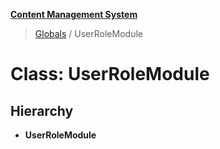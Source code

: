 **[Content Management System](../README.md)**

> [Globals](../globals.md) / UserRoleModule

# Class: UserRoleModule

## Hierarchy

* **UserRoleModule**

